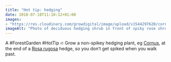 ```yaml
---
title: "Hot tip: hedging"
date: 2018-07-18T11:10:12+01:00
images: 
- "https://res.cloudinary.com/growdigital/image/upload/v1544297620/cornus-28601281207.jpg"
imageAlt: "Photo of deciduous hedging shrub in front of spiky rose shrub"
---
```


A #ForestGarden #HotTip 🔥 Grow a non-spikey hedging plant, eg [Cornus](https://pfaf.org/user/plant.aspx?latinname=Cornus+sericea), at the end of a [Rosa rugosa](https://pfaf.org/user/plant.aspx?latinname=Rosa+rugosa) hedge, so you don’t get spiked when you walk past.
